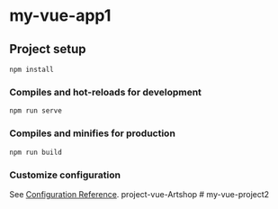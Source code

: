 # my-vue-app1

## Project setup
```
npm install
```

### Compiles and hot-reloads for development
```
npm run serve
```

### Compiles and minifies for production
```
npm run build
```

### Customize configuration
See [Configuration Reference](https://cli.vuejs.org/config/).
p r o j e c t - v u e - A r t s h o p  
 #   m y - v u e - p r o j e c t 2  
 